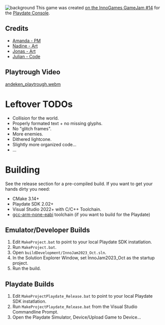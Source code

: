 ![background](https://github.com/julhe/InnoJam2023_Oct/assets/18037091/d2087338-230e-4b61-ab63-c6a73bb86cf3)
This game was created [on the InnoGames GameJam #14](https://www.igjam.eu/jams/igjam-14/949/ ) for the [Playdate Console](https://play.date/). 
## Credits
* [Amanda - PM](https://www.igjam.eu/users/Marching_Duck/)
* [Nadine - Art](https://www.igjam.eu/users/Trickster/)
* [Jonas - Art](https://www.igjam.eu/users/Anderlicht/)
* [Julian - Code](https://www.igjam.eu/users/schneckers/) 
## Playtrough Video
[andeken_playtrough.webm](https://github.com/julhe/InnoJam2023_Oct/assets/18037091/337fc2ea-7bea-46cc-9306-b9323b0e4ae5)

# Leftover TODOs
* Collision for the world.
* Properly formated text + no missing glyphs.
* No "glitch frames".
* More enemies.
* Dithered lightcone.
* Slightly more organized code...
* ...
# Building
See the release section for a pre-compiled build. If you want to get your hands dirty you need:
* CMake 3.14+
* Playdate SDK 2.02+
* Visual Studio 2022+ with C/C++ Toolchain.
* [gcc-arm-none-eabi](https://developer.arm.com/downloads/-/gnu-rm) toolchain (if you want to build for the Playdate)
## Emulator/Developer Builds
1. Edit ``MakeProject.bat`` to point to your local Playdate SDK instatlation.
2. Run ``MakeProject.bat``.
3. Open ``buildDevelopment/InnoJam2023_Oct.sln``.
4. In the Solution Explorer Window, set InnoJam2023_Oct as the startup project.
5. Run the build. 
## Playdate Builds
1. Edit ``MakeProjectPlaydate_Release.bat`` to point to your local Playdate SDK instatlation.
2. Run ``MakeProjectPlaydate_Release.bat`` from the Visual Studio Commandline Prompt.
3. Open the Playdate Simulator, Device/Upload Game to Device...

